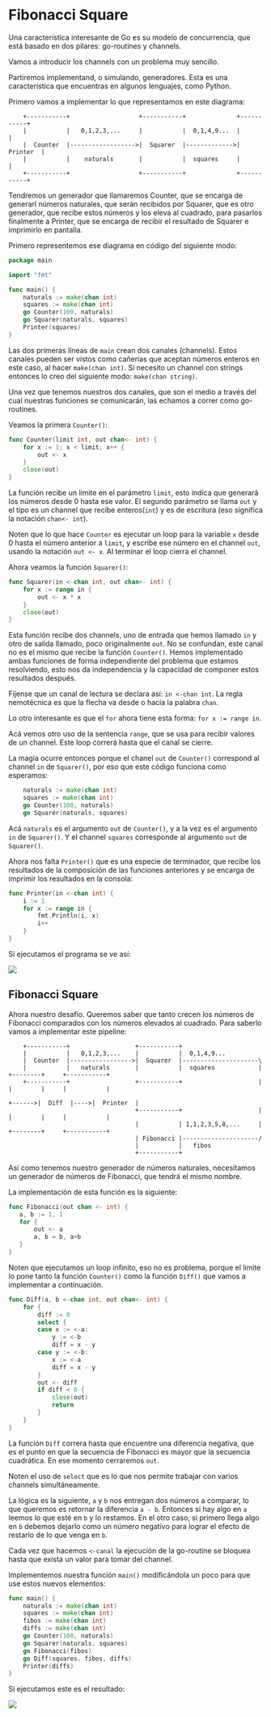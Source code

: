 # Fibonacci Square

Una característica interesante de Go es su modelo de concurrencia, que está basado en dos pilares: go-routines y channels.

Vamos a introducir los channels con un problema muy sencillo.

Partiremos implementand, o simulando, generadores. Esta es una característica que encuentras en algunos lenguajes, como Python.

Primero vamos a implementar lo que representamos en este diagrama:

        +-----------+                   +-----------+              +-----------+
        |           |   0,1,2,3,...     |           |  0,1,4,9...  |           |
        |  Counter  |------------------>|  Squarer  |------------->|  Printer  |
        |           |    naturals       |           |  squares     |           |
        +-----------+                   +-----------+              +-----------+


Tendremos un generador que llamaremos Counter, que se encarga de generarl números naturales, que serán recibidos por Squarer, que es otro generador, que recibe estos números y los eleva al cuadrado, para pasarlos finalmente a Printer, que se encarga de recibir el resultado de Squarer e imprimirlo en pantalla.

Primero representemos ese diagrama en código del siguiente modo:

```go
package main

import "fmt"

func main() {
	naturals := make(chan int)
	squares := make(chan int)
	go Counter(100, naturals)
	go Squarer(naturals, squares)
	Printer(squares)
}
```

Las dos primeras líneas de `main` crean dos canales (channels). Estos canales pueden ser vistos como cañerías que aceptan números enteros en este caso, al hacer `make(chan int)`. Si necesito un channel con strings entonces lo creo del siguiente modo: `make(chan string)`.

Una vez que tenemos nuestros dos canales, que son el medio a través del cual nuestras funciones se comunicarán, las echamos a correr como go-routines.

Veamos la primera `Counter()`:

```go
func Counter(limit int, out chan<- int) {
	for x := 1; x < limit; x++ {
		out <- x
	}
	close(out)
}
```

La función recibe un límite en el parámetro `limit`, esto indica que generará los números desde 0 hasta ese valor. El segundo parámetro se llama `out` y el tipo es un channel que recibe enteros(`int`) y es de escritura (eso significa la notación `chan<- int`).

Noten que lo que hace `Counter` es ejecutar un loop para la variable `x` desde 0 hasta el número anterior a `limit`, y escribe ese número en el channel `out`, usando la notación `out <- x`. Al terminar el loop cierra el channel.

Ahora veamos la función `Squarer()`:

```go
func Squarer(in <-chan int, out chan<- int) {
	for x := range in {
		out <- x * x
	}
	close(out)
}
```

Esta función recibe dos channels, uno de entrada que hemos llamado `in` y otro de salida llamado, poco originalmente `out`. No se confundan, este canal no es el mismo que recibe la función `Counter()`. Hemos implementado ambas funciones de forma independiente del problema que estamos resolviendo, esto nos da independencia y la capacidad de componer estos resultados después.

Fíjense que un canal de lectura se declara así: `in <-chan int`. La regla nemotécnica es que la flecha va desde o hacia la palabra `chan`.

 Lo otro interesante es que el `for` ahora tiene esta forma: `for x := range in`.

 Acá vemos otro uso de la sentencia `range`, que se usa para recibir valores de un channel. Este loop correrá hasta que el canal se cierre.

 La magia ocurre entonces porque el chanel `out` de `Counter()` correspond al channel `in` de `Squarer()`, por eso que este código funciona como esperamos:

```go
    naturals := make(chan int)
	squares := make(chan int)
	go Counter(100, naturals)
	go Squarer(naturals, squares)
```

Acá `naturals` es el argumento `out` de `Counter()`, y a la vez es el argumento `in` de `Squarer()`. Y el channel `squares` corresponde al argumento `out` de `Squarer()`.

Ahora nos falta `Printer()` que es una especie de terminador, que recibe los resultados de la composición de las funciones anteriores y se encarga de imprimir los resultados en la consola:

```go
func Printer(in <-chan int) {
    i := 1
	for x := range in {
		fmt.Println(i, x)
        i++
	}
}
```

Si ejecutamos el programa se ve así:

![](fibo-1.png)

## Fibonacci Square

Ahora nuestro desafío. Queremos saber que tanto crecen los números de Fibonacci comparados con los números elevados al cuadrado. Para saberlo vamos a implementar este pipeline:

        +-----------+                  +-----------+             
        |           |   0,1,2,3,...    |           |  0,1,4,9...  
        |  Counter  |----------------->|  Squarer  |---------------------\
        |           |   naturals       |           |  squares            |       +--------+     +-----------+
        +-----------+                  +-----------+                     |       |        |     |           |
                                                                         +------>|  Diff  |---->|  Printer  |
                                       +-----------+                     |       |        |     |           | 
                                       |           | 1,1,2,3,5,8,...     |       +--------+     +-----------+
                                       | Fibonacci |---------------------/       
                                       |           |   fibos
                                       +-----------+


Así como tenemos nuestro generador de números naturales, necesitamos un generador de números de Fibonacci, que tendrá el mismo nombre.

La implementación de esta función es la siguiente:

```go
func Fibonacci(out chan <- int) {
   a, b := 1, 1 
   for {
       out <- a
       a, b = b, a+b
   }
}
```

Noten que ejecutamos un loop infinito, eso no es problema, porque el limite lo pone tanto la función `Counter()` como la función `Diff()` que vamos a implementar a continuación.


```go
func Diff(a, b <-chan int, out chan<- int) {
    for {
        diff := 0
        select {
        case x := <-a:
            y := <-b
            diff = x - y 
        case y := <-b:
            x := <-a
            diff = x - y
        }
        out <- diff
        if diff < 0 {
            close(out)
            return
        }
    }
}
```


La función `Diff` correra hasta que encuentre una diferencia negativa, que es el punto en que la secuencia de Fibonacci es mayor que la secuencia cuadrática. En ese momento cerraremos `out`.

Noten el uso de `select` que es lo que nos permite trabajar con varios channels simultáneamente.

La lógica es la siguiente, `a` y `b` nos entregan dos números a comparar, lo que queremos es retornar la diferencia `a - b`. Entonces si hay algo en `a` leemos lo que esté en `b` y lo restamos. En el otro caso, si primero llega algo en `b` debemos dejarlo como un número negativo para lograr el efecto de restarlo de lo que venga en `b`.

Cada vez que hacemos `<-canal` la ejecución de la go-routine se bloquea hasta que exista un valor para tomar del channel.

Implementemos nuestra función `main()` modificándola un poco para que use estos nuevos elementos:

```go
func main() {
    naturals := make(chan int)
	squares := make(chan int)
    fibos := make(chan int)
    diffs := make(chan int)
	go Counter(100, naturals)
	go Squarer(naturals, squares)
    go Fibonacci(fibos)
    go Diff(squares, fibos, diffs)
	Printer(diffs)
}
```

Si ejecutamos este es el resultado:

![](fibo-2.png)


